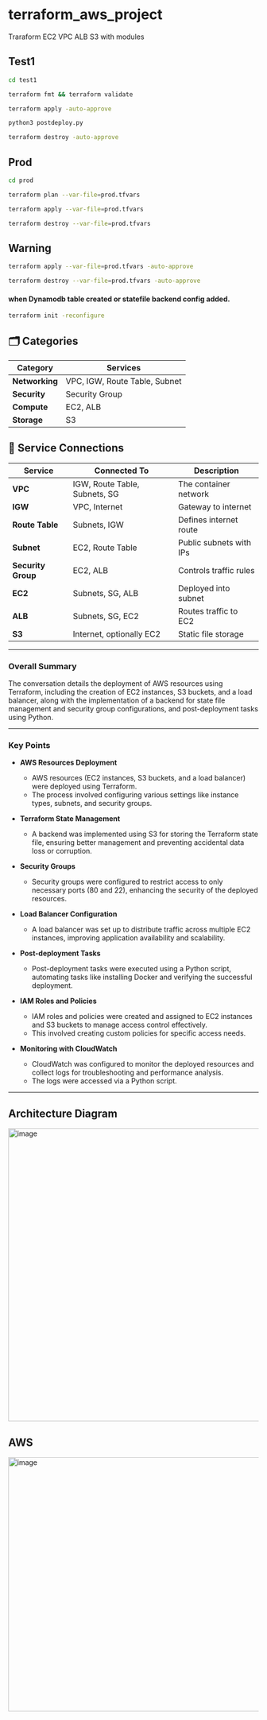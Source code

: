 # terraform_aws_project
Traraform EC2 VPC ALB S3 with modules

## Test1

```bash
cd test1
```

```bash
terraform fmt && terraform validate
```

```bash
terraform apply -auto-approve
```

```bash
python3 postdeploy.py
```

```bash
terraform destroy -auto-approve
```

## Prod
```bash
cd prod
```

```bash
terraform plan --var-file=prod.tfvars
```

```bash
terraform apply --var-file=prod.tfvars
```

```bash
terraform destroy --var-file=prod.tfvars
```

## Warning
```bash
terraform apply --var-file=prod.tfvars -auto-approve
```

```bash
terraform destroy --var-file=prod.tfvars -auto-approve
```

#### when Dynamodb table created or statefile  backend config added.
```bash
terraform init -reconfigure
```

## 🗂️ Categories
| Category       | Services                      |
| -------------- | ----------------------------- |
| **Networking** | VPC, IGW, Route Table, Subnet |
| **Security**   | Security Group                |
| **Compute**    | EC2, ALB                      |
| **Storage**    | S3                            |

## 🔌 Service Connections
| Service            | Connected To                  | Description             |
| ------------------ | ----------------------------- | ----------------------- |
| **VPC**            | IGW, Route Table, Subnets, SG | The container network   |
| **IGW**            | VPC, Internet                 | Gateway to internet     |
| **Route Table**    | Subnets, IGW                  | Defines internet route  |
| **Subnet**         | EC2, Route Table              | Public subnets with IPs |
| **Security Group** | EC2, ALB                      | Controls traffic rules  |
| **EC2**            | Subnets, SG, ALB              | Deployed into subnet    |
| **ALB**            | Subnets, SG, EC2              | Routes traffic to EC2   |
| **S3**             | Internet, optionally EC2      | Static file storage     |
---

### **Overall Summary**

The conversation details the deployment of AWS resources using Terraform, including the creation of EC2 instances, S3 buckets, and a load balancer, along with the implementation of a backend for state file management and security group configurations, and post-deployment tasks using Python.

---

### **Key Points**

* **AWS Resources Deployment**

  * AWS resources (EC2 instances, S3 buckets, and a load balancer) were deployed using Terraform.
  * The process involved configuring various settings like instance types, subnets, and security groups.

* **Terraform State Management**

  * A backend was implemented using S3 for storing the Terraform state file, ensuring better management and preventing accidental data loss or corruption.

* **Security Groups**

  * Security groups were configured to restrict access to only necessary ports (80 and 22), enhancing the security of the deployed resources.

* **Load Balancer Configuration**

  * A load balancer was set up to distribute traffic across multiple EC2 instances, improving application availability and scalability.

* **Post-deployment Tasks**

  * Post-deployment tasks were executed using a Python script, automating tasks like installing Docker and verifying the successful deployment.

* **IAM Roles and Policies**

  * IAM roles and policies were created and assigned to EC2 instances and S3 buckets to manage access control effectively.
  * This involved creating custom policies for specific access needs.

* **Monitoring with CloudWatch**

  * CloudWatch was configured to monitor the deployed resources and collect logs for troubleshooting and performance analysis.
  * The logs were accessed via a Python script.

---
## Architecture Diagram
<img width="985" height="590" alt="image" src="https://github.com/user-attachments/assets/057f2ef5-a3ac-4f08-8e3f-a43407368e6c" />

## AWS
<img width="512" height="512" alt="image" src="https://github.com/user-attachments/assets/5f7a974a-480a-4c26-bbb7-60874d947bfc" />


